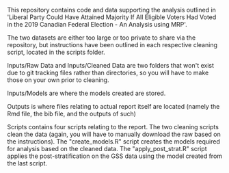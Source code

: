 This repository contains code and data supporting the analysis outlined in 'Liberal Party Could Have Attained Majority If All Eligible Voters Had Voted in the 2019 Canadian Federal Election - An Analysis using MRP'. 

The two datasets are either too large or too private to share via the repository, but instructions have been outlined in each respective cleaning script, located in the scripts folder.

Inputs/Raw Data and Inputs/Cleaned Data are two folders that won't exist due to git tracking files rather than directories, so you will have to make
those on your own prior to cleaning.

Inputs/Models are where the models created are stored.

Outputs is where files relating to actual report itself are located (namely the Rmd file, the bib file, and the outputs of such)

Scripts contains four scripts relating to the report. 
The two cleaning scripts clean the data (again, you will have to manually download the raw based on the instructions).
The "create_models.R" script creates the models required for analysis based on the cleaned data.
The "apply_post_strat.R" script applies the post-stratification on the GSS data using the model created from the last script.